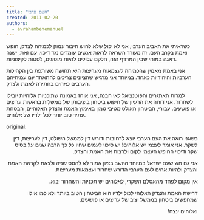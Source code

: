 ```yaml
---
title: "העם ערבי"
created: 2011-02-20
authors: 
  - avrahambenemanuel
---
```

כשראיתי את האביב הערבי, אני לא יכול שלא לחוש חיבור עמוק לכמיהה לצדק, חופש ואמת בקרב העם. זה מעורר השראה לראות אנשים עומדים נגד דיכוי. עם זאת, ישנה דאגה במוחי שבין המרדף הזה, חלקם עלולים להיות מוטעים, לסטות לקיצוניות.

אני באמת מאמין שהכמיהה לעצמאות מעריצות היא תחושה משותפת בין הקהילות הערביות והיהודיות כאחד. במיוחד אני מרגיש שהציונים צריכים להתאחד עם עמיתיהם הערבים כאחים בחתירה לאמת ולצדק.

למרות האתגרים והפוטנציאל לאי הבנה, אני אוחז באמונה שתוכניות אלוהיות יובילו לשחרור. אני דוחה את הרעיון של חיפוש ביטחון ביציבותן של ממשלות בראשות עריצים או פושעים. עבורי, הביטחון האולטימטיבי טמון באימוץ האמת והצדק האלוהיים, הבטחת עתיד טוב יותר לכל ילדיו של אלוהים.

original:
<div dir="rtl">
כשאני רואה את העם הערבי יוצא לרחובות ודורש דין לממשל השולט, דין לעריצות, דין לשקר. אני אומר לעצמי יש אלוהים! יש סיכוי לעמים שחיו כל כך הרבה שנים על בסיס שקר ודיכוי החופש העצמי לקום ולרצות את האמת והצדק.

אני גם חש שעם ישראל במיוחד היושב בציון אמור לא להסס שניה ולצאת לקראת האמת והצדק ולהיות אחים לעם הערבי הדורש שחרור ועצמאות מעריצות.

אין מקום לפחד מהאסלם השקרי, לאלוהים יש תכניות והשחרור יבוא.

דרישת האמת והצדק האלוהי לכול ילדיו הוא הביטחון הטוב ביותר ולא כמו אילו שמחפשים ביטחון בממשל יציב של עריצים או פושעים.

ואלוהים ינצח!
</div>